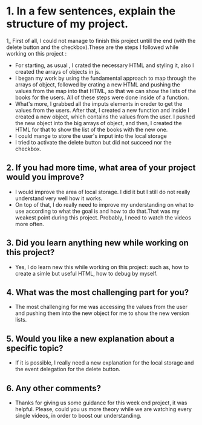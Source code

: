 # 1. In a few sentences,  explain the structure of my project.

1_ First of all, I could not manage to finish this project untill the end (with the delete button and the checkbox).These are the steps I followed while working on this project :
- For starting, as usual , I crated the necessary HTML and styling it, also I created the arrays of objects in js.
- I began my work by using the fundamental approach to map through the arrays of object, followed by crating a new HTML and pushing the values from the map into that HTML, so that we can show the lists of the books for the users. All of these steps were done inside of a function.
- What's more, I grabbed all the imputs elements in oreder to get the values from the users. After that, I created a new function and inside I created a new object, which contains the values from the user. I pushed the new object into the big arrays of object, and then, I created the HTML for that to show the list of the books with the new one.
- I could mange to store the user's imput into the local storage
- I tried to activate the delete button but did not succeed nor the checkbox.

## 2. If you had more time, what area of your project would you improve?

- I would improve the area of local storage. I did it but I still do not really understand very well how it works.
- On top of that, I do really need to improve my understanding on what to use according to what the goal is and how to do that.That was my weakest point during this project. Probably, I need to watch the videos more often.

## 3. Did you learn anything new while working on this project?

- Yes, I do learn new this while working on this project: such as, how to create a simle but useful HTML, how to debug by myself.

## 4. What was the most challenging part for you?

- The most challenging for me was accessing the values from the user and pushing them into the new object for me to show the new version lists.

## 5. Would you like a new explanation about a specific topic?

- If it is possible, I really need a new explanation for the local storage and the event delegation for the delete button.

## 6. Any other comments?

- Thanks for giving us some guidance for this week end project, it was helpful.
Please, could you us more theory while we are watching every single videos, in order to boost our understanding.